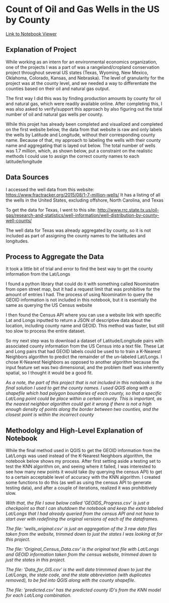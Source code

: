 # Count of Oil and Gas Wells in the US by County

<a href = "http://nbviewer.jupyter.org/github/aboomer07/Well_Counts/blob/master/Oil_Gas.ipynb?flush_cache=False" target="_blank">Link to Notebook Viewer</a>

## Explanation of Project

While working as an intern for an environmental economics organization, one of the projects I was a part of was a rangeland/cropland conservation project throughout several US states (Texas, Wyoming, New Mexico, Oklahoma, Colorado, Kansas, and Nebraska). The level of granularity for the project was at the county level, and we needed a way to differentiate the counties based on their oil and natural gas output.

The first way I did this was by finding production amounts by county for oil and natural gas, which were readily available online. After completing this, I was also asked to verify/support this approach by also figuring out the total number of oil and natural gas wells per county.

While this projet has already been completed and visualized and completed on the first website below, the data from that website is raw and only labels the wells by Latitude and Longitude, without their corresponding county name. Because of that, my approach to labeling the wells with their county name and aggregating that is layed out below. The total number of wells was 1.7 million, which, as shown below, put a constraint on the realistic methods I could use to assign the correct county names to each latitude/longitude

## Data Sources

I accessed the well data from this website: https://www.fractracker.org/2015/08/1-7-million-wells/
It has a listing of all the wells in the United States, excluding offshore, North Carolina, and Texas

To get the data for Texas, I went to this site: http://www.rrc.state.tx.us/oil-gas/research-and-statistics/well-information/well-distribution-by-county-well-counts/

The well data for Texas was already aggregated by county, so it is not included as part of assigning the county names to the latitudes and longitudes.

## Process to Aggregate the Data

It took a little bit of trial and error to find the best way to get the county information from the Lat/Longs

I found a python library that could do it with something called Noominatim from open street map, but it had a request limit that was prohibitive for the amount of entries I had. The process of using Noominatim to query the GEOID information is not included in this notebook, but it is esentially the same as querying the US Census website

I then found the Census API where you can use a website link with specific Lat and Longs inputted to return a JSON of descriptive data about the location, including county name and GEOID. This method was faster, but still too slow to process the entire dataset.

So my next step was to download a dataset of Latitude/Longitude pairs with associated county information from the US Census into a text file. These Lat and Long pairs that had GEOID labels could be used to to train a K-Nearest Neighbors algorithm to predict the remainder of the un-labeled Lat/Longs. I chose K-Nearest Neighbors as opposed to another algorithm because the input feature set was two dimensional, and the problem itself was inherently spatial, so I thought it would be a good fit.

*As a note, the part of this project that is not included in this notebook is the final solution I used to get the county names. I used QGIS along with a shapefile which had polygon boundaries of each county, so that a specific Lat/Long point could be place within a certain county. This is important, as the nearest neighbor algorithm could get it wrong if there is not a high enough density of points along the border between two counties, and the closest point is within the incorrect county*

## Methodolgy and High-Level Explanation of Notebook

While the final method used in QGIS to get the GEOID information from the Lat/Longs was used instead of the K-Nearest Neighbors algorithm, the notebook below shows my process. After first setting aside a testing set to test the KNN algorithm on, and seeing where it failed, I was interested to see how many new points it would take (by querying the census API) to get to a certain acceptable level of accuracy with the KNN algorithm. I created some functions to do this (as well as using the census API to generate testing data), and after a couple of iterations, realized it was prohibitively slow.

*With that, the file I save below called 'GEOIDS_Progress.csv' is just a checkpoint so that I can shutdown the notebook and keep the extra labeled Lat/Longs that I had already queried from the census API and not have to start over with redefining the original versions of each of the dataframes.*

*The file: 'wells_original.csv' is just an aggregation of the 3 raw data files taken from the website, trimmed down to just the states I was looking at for this project.*

*The file: 'Original_Census_Data.csv' is the original text file with Lat/Longs and GEOID information taken from the census website, trimmed down to just the states in this project.*

*The file: 'Data_for_GIS.csv' is the well data trimmmed down to just the Lat/Longs, the state code, and the state abbreviation (with duplicates removed), to be fed into QGIS along with the county shapefile.*

*The file: 'predicted.csv' has the predicted county ID's from the KNN model for each Lat/Long combination.*
